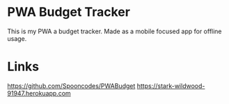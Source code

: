# PWA Budget Tracker
This is my PWA a budget tracker. Made as a mobile focused app for offline usage.

# Links
https://github.com/Spooncodes/PWABudget
https://stark-wildwood-91947.herokuapp.com
